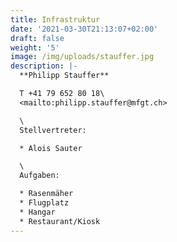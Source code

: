 ```yaml
---
title: Infrastruktur
date: '2021-03-30T21:13:07+02:00'
draft: false
weight: '5'
image: /img/uploads/stauffer.jpg
description: |-
  **Philipp Stauffer**

  T +41 79 652 80 18\
  <mailto:philipp.stauffer@mfgt.ch>

  \
  Stellvertreter:

  * Alois Sauter

  \
  Aufgaben:

  * Rasenmäher
  * Flugplatz
  * Hangar
  * Restaurant/Kiosk
---
```


